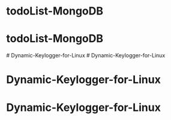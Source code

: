 # todoList-MongoDB
# todoList-MongoDB
#   D y n a m i c - K e y l o g g e r - f o r - L i n u x  
 # Dynamic-Keylogger-for-Linux
# Dynamic-Keylogger-for-Linux
# Dynamic-Keylogger-for-Linux
